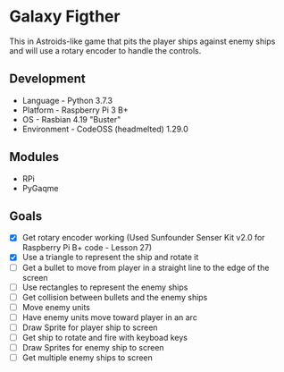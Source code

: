 # Galaxy Figther
This in Astroids-like game that pits the player ships against enemy ships and will use a rotary encoder to handle the controls.

## Development
- Language - Python 3.7.3
- Platform - Raspberry Pi 3 B+
- OS - Rasbian 4.19 "Buster"
- Environment - CodeOSS (headmelted) 1.29.0

## Modules
- RPi
- PyGaqme

## Goals
- [X] Get rotary encoder working (Used Sunfounder Senser Kit v2.0 for Raspberry Pi B+ code - Lesson 27)
- [X] Use a triangle to represent the ship and rotate it
- [ ] Get a bullet to move from player in a straight line to the edge of the screen
- [ ] Use rectangles to represent the enemy ships
- [ ] Get collision between bullets and the enemy ships
- [ ] Move enemy units
- [ ] Have enemy units move toward player in an arc
- [ ] Draw Sprite for player ship to screen
- [ ] Get ship to rotate and fire with keyboad keys
- [ ] Draw Sprites for enemy ship to screen
- [ ] Get multiple enemy ships to screen